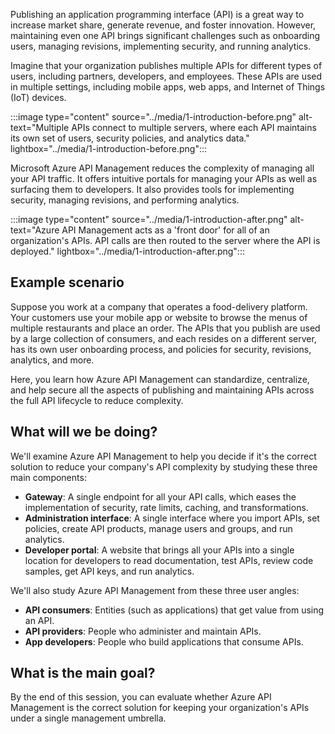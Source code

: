 Publishing an application programming interface (API) is a great way to increase market share, generate revenue, and foster innovation. However, maintaining even one API brings significant challenges such as onboarding users, managing revisions, implementing security, and running analytics.

Imagine that your organization publishes multiple APIs for different types of users, including partners, developers, and employees. These APIs are used in multiple settings, including mobile apps, web apps, and Internet of Things (IoT) devices.

:::image type="content" source="../media/1-introduction-before.png" alt-text="Multiple APIs connect to multiple servers, where each API maintains its own set of users, security policies, and analytics data." lightbox="../media/1-introduction-before.png":::

Microsoft Azure API Management reduces the complexity of managing all your API traffic. It offers intuitive portals for managing your APIs as well as surfacing them to developers. It also provides tools for implementing security, managing revisions, and performing analytics.

:::image type="content" source="../media/1-introduction-after.png" alt-text="Azure API Management acts as a 'front door' for all of an organization's APIs. API calls are then routed to the server where the API is deployed." lightbox="../media/1-introduction-after.png":::

## Example scenario

Suppose you work at a company that operates a food-delivery platform. Your customers use your mobile app or website to browse the menus of multiple restaurants and place an order. The APIs that you publish are used by a large collection of consumers, and each resides on a different server, has its own user onboarding process, and policies for security, revisions, analytics, and more.

Here, you learn how Azure API Management can standardize, centralize, and help secure all the aspects of publishing and maintaining APIs across the full API lifecycle to reduce complexity.

## What will we be doing?

We'll examine Azure API Management to help you decide if it's the correct solution to reduce your company's API complexity by studying these three main components:

- **Gateway**: A single endpoint for all your API calls, which eases the implementation of security, rate limits, caching, and transformations.
- **Administration interface**: A single interface where you import APIs, set policies, create API products, manage users and groups, and run analytics.
- **Developer portal**: A website that brings all your APIs into a single location for developers to read documentation, test APIs, review code samples, get API keys, and run analytics.

We'll also study Azure API Management from these three user angles:

- **API consumers**: Entities (such as applications) that get value from using an API.
- **API providers**: People who administer and maintain APIs.
- **App developers**: People who build applications that consume APIs.

## What is the main goal?

By the end of this session, you can evaluate whether Azure API Management is the correct solution for keeping your organization's APIs under a single management umbrella.
